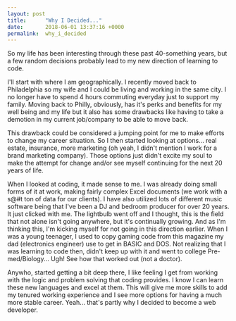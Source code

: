 ```yaml
---
layout: post
title:      "Why I Decided..."
date:       2018-06-01 13:37:16 +0000
permalink:  why_i_decided
---
```



So my life has been interesting through these past 40-something years, but a few random decisions probably lead to my new direction of learning to code. 

I'll start with where I am geographically. I recently moved back to Philadelphia so my wife and I could be living and working in the same city. I no longer have to spend 4 hours commuting everyday just to support my family. Moving back to Philly, obviously, has it's perks and benefits for my well being and my life but it also has some drawbacks like having to take a demotion in my current job/company to be able to move back. 

This drawback could be considered a jumping point for me to make efforts to change my career situation. So I then started looking at options... real estate, insurance, more marketing (oh yeah, I didn't mention I work for a brand marketing company). Those options just didn't excite my soul to make the attempt for change and/or see myself continuing for the next 20 years of life. 

When I looked at coding, it made sense to me. I was already doing small forms of it at work, making fairly complex Excel documents (we work with a s@#t ton of data for our clients). I have also utilized lots of different music software being that I've been a DJ and bedroom producer for over 20 years. It just clicked with me. The lightbulb went off and I thought, this is the field that not alone isn't going anywhere, but it's continually growing. And as I'm thinking this, I'm kicking myself for not going in this direction earlier. When I was a young teenager, I used to copy gaming code from this magazine my dad (electronics engineer) use to get in BASIC and DOS. Not realizing that I was learning to code then, didn't keep up with it and went to college Pre-med/Biology... Ugh! See how that worked out (not a doctor). 

Anywho, started getting a bit deep there, I like feeling I get from working with the logic and problem solving that coding provides. I know I can learn these new languages and excel at them. This will give me more skills to add my tenured working experience and I see more options for having a much more stable career. Yeah... that's partly why I decided to become a web developer. 
